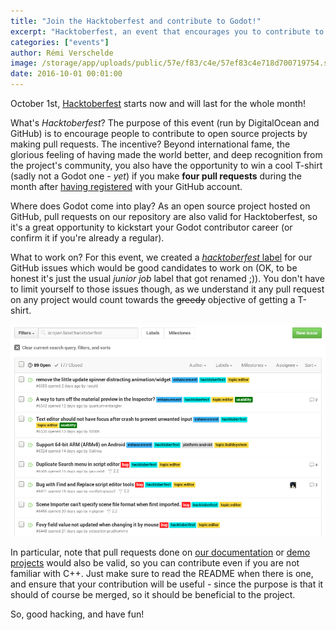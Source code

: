 ```yaml
---
title: "Join the Hacktoberfest and contribute to Godot!"
excerpt: "Hacktoberfest, an event that encourages you to contribute to open source projects (Godot included) starts now, and will last for the whole month of October. If you make at least four pull requests, you can earn a cool hacker T-shirt!"
categories: ["events"]
author: Rémi Verschelde
image: /storage/app/uploads/public/57e/f83/c4e/57ef83c4e718d700719754.svg
date: 2016-10-01 00:01:00
---
```


October 1st, [Hacktoberfest](https://hacktoberfest.digitalocean.com/) starts now and will last for the whole month!

What's *Hacktoberfest*? The purpose of this event (run by DigitalOcean and GitHub) is to encourage people to contribute to open source projects by making pull requests. The incentive? Beyond international fame, the glorious feeling of having made the world better, and deep recognition from the project's community, you also have the opportunity to win a cool T-shirt (sadly not a Godot one - *yet*) if you make **four pull requests** during the month after [having registered](https://hacktoberfest.digitalocean.com/) with your GitHub account.

Where does Godot come into play? As an open source project hosted on GitHub, pull requests on our repository are also valid for Hacktoberfest, so it's a great opportunity to kickstart your Godot contributor career (or confirm it if you're already a regular).

What to work on? For this event, we created a [*hacktoberfest* label](https://github.com/godotengine/godot/labels/hacktoberfest) for our GitHub issues which would be good candidates to work on (OK, to be honest it's just the usual *junior job* label that got renamed ;)). You don't have to limit yourself to those issues though, as we understand it any pull request on any project would count towards the ~~greedy~~ objective of getting a T-shirt.

[![](/storage/app/media/hacktoberfest/hacktoberfest-issues.png)](https://github.com/godotengine/godot/labels/hacktoberfest)

In particular, note that pull requests done on [our documentation](https://github.com/godotengine/godot-docs) or [demo projects](https://github.com/godotengine/godot-demo-projects) would also be valid, so you can contribute even if you are not familiar with C++. Just make sure to read the README when there is one, and ensure that your contribution will be useful - since the purpose is that it should of course be merged, so it should be beneficial to the project.

So, good hacking, and have fun!